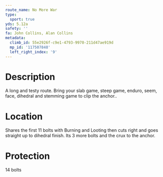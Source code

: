 ```yaml
---
route_name: No More War
type:
  sport: true
yds: 5.12a
safety: ''
fa: John Collins, Alan Collins
metadata:
  climb_id: 55e2926f-c9e1-4793-9970-211d47ae919d
  mp_id: '117507848'
  left_right_index: '9'
---
```

# Description
A long and testy route. Bring your slab game, steep game, enduro, seem, face, dihedral and stemming game to clip the anchor..

# Location
Shares the first 11 bolts with Burning and Looting then cuts right and goes straight up to dihedral finish. Its 3 more bolts and the crux to the anchor.

# Protection
14 bolts

